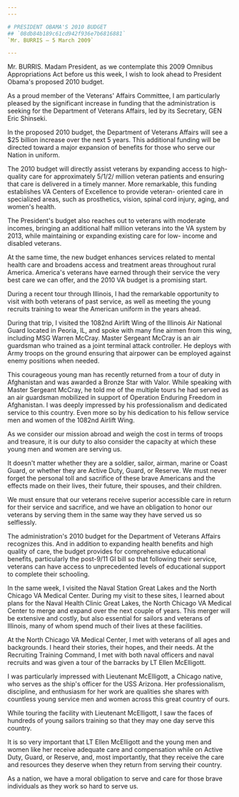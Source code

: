 ```yaml
---
---

# PRESIDENT OBAMA'S 2010 BUDGET
## `08db84b189c61cd942f936e7b6816881`
`Mr. BURRIS — 5 March 2009`

---
```



Mr. BURRIS. Madam President, as we contemplate this 2009 Omnibus 
Appropriations Act before us this week, I wish to look ahead to 
President Obama's proposed 2010 budget.

As a proud member of the Veterans' Affairs Committee, I am 
particularly pleased by the significant increase in funding that the 
administration is seeking for the Department of Veterans Affairs, led 
by its Secretary, GEN Eric Shinseki.

In the proposed 2010 budget, the Department of Veterans Affairs will 
see a $25 billion increase over the next 5 years. This additional 
funding will be directed toward a major expansion of benefits for those 
who serve our Nation in uniform.

The 2010 budget will directly assist veterans by expanding access to 
high-quality care for approximately 5/1/2/ million veteran patients and 
ensuring that care is delivered in a timely manner. More remarkable, 
this funding establishes VA Centers of Excellence to provide veteran-
oriented care in specialized areas, such as prosthetics, vision, spinal 
cord injury, aging, and women's health.

The President's budget also reaches out to veterans with moderate 
incomes, bringing an additional half million veterans into the VA 
system by 2013, while maintaining or expanding existing care for low-
income and disabled veterans.

At the same time, the new budget enhances services related to mental 
health care and broadens access and treatment areas throughout rural 
America. America's veterans have earned through their service the very 
best care we can offer, and the 2010 VA budget is a promising start.

During a recent tour through Illinois, I had the remarkable 
opportunity to visit with both veterans of past service, as well as 
meeting the young recruits training to wear the American uniform in the 
years ahead.

During that trip, I visited the 1082nd Airlift Wing of the Illinois 
Air National Guard located in Peoria, IL, and spoke with many fine 
airmen from this wing, including MSG Warren McCray. Master Sergeant 
McCray is an air guardsman who trained as a joint terminal attack 
controller. He deploys with Army troops on the ground ensuring that 
airpower can be employed against enemy positions when needed.

This courageous young man has recently returned from a tour of duty 
in Afghanistan and was awarded a Bronze Star with Valor. While speaking 
with Master Sergeant McCray, he told me of the multiple tours he had 
served as an air guardsman mobilized in support of Operation Enduring 
Freedom in Afghanistan. I was deeply impressed by his professionalism 
and dedicated service to this country. Even more so by his dedication 
to his fellow service men and women of the 1082nd Airlift Wing.

As we consider our mission abroad and weigh the cost in terms of 
troops and treasure, it is our duty to also consider the capacity at 
which these young men and women are serving us.

It doesn't matter whether they are a soldier, sailor, airman, marine 
or Coast Guard, or whether they are Active Duty, Guard, or Reserve. We 
must never forget the personal toll and sacrifice of these brave 
Americans and the effects made on their lives, their future, their 
spouses, and their children.

We must ensure that our veterans receive superior accessible care in 
return for their service and sacrifice, and we have an obligation to 
honor our veterans by serving them in the same way they have served us 
so selflessly.

The administration's 2010 budget for the Department of Veterans 
Affairs recognizes this. And in addition to expanding health benefits 
and high quality of care, the budget provides for comprehensive 
educational benefits, particularly the post-9/11 GI bill so that 
following their service, veterans can have access to unprecedented 
levels of educational support to complete their schooling.

In the same week, I visited the Naval Station Great Lakes and the 
North Chicago VA Medical Center. During my visit to these sites, I 
learned about plans for the Naval Health Clinic Great Lakes, the North 
Chicago VA Medical Center to merge and expand over the next couple of 
years. This merger will be extensive and costly, but also essential for 
sailors and veterans of Illinois, many of whom spend much of their 
lives at these facilities.

At the North Chicago VA Medical Center, I met with veterans of all 
ages and backgrounds. I heard their stories, their hopes, and their 
needs. At the Recruiting Training Command, I met with both naval 
officers and naval recruits and was given a tour of the barracks by LT 
Ellen McElligott.

I was particularly impressed with Lieutenant McElligott, a Chicago 
native, who serves as the ship's officer for the USS Arizona. Her 
professionalism, discipline, and enthusiasm for her work are qualities 
she shares with countless young service men and women across this great 
country of ours.

While touring the facility with Lieutenant McElligott, I saw the 
faces of hundreds of young sailors training so that they may one day 
serve this country.

It is so very important that LT Ellen McElligott and the young men 
and women like her receive adequate care and compensation while on 
Active Duty, Guard, or Reserve, and, most importantly, that they 
receive the care and resources they deserve when they return from 
serving their country.

As a nation, we have a moral obligation to serve and care for those 
brave individuals as they work so hard to serve us.
